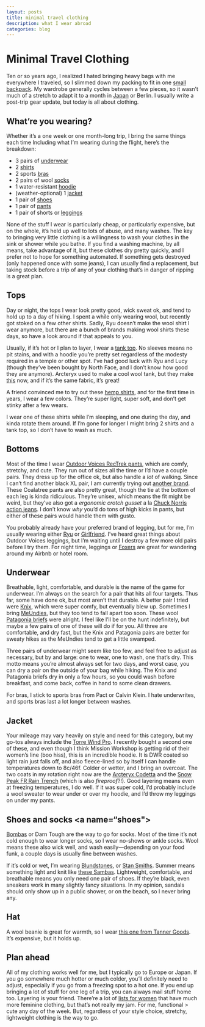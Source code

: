```yaml
---
layout: posts
title: minimal travel clothing
description: what I wear abroad
categories: blog
---
```


# Minimal Travel Clothing 

Ten or so years ago, I realized I hated bringing heavy bags with me everywhere I traveled, so I slimmed down my packing to fit in one [small backpack](https://www.brookshelley.com/blog/2018/05/17/review-invisible-one-mini.html). My wardrobe generally cycles between a few pieces, so it wasn’t much of a stretch to adapt it to a month in [Japan](https://www.brookshelley.com/blog/2019/03/13/travel-kit-update.html) or Berlin. I usually write a post-trip gear update, but today is all about clothing.

## What’re you wearing?

Whether it’s a one week or one month-long trip, I bring the same things each time Including what I’m wearing during the flight, here’s the breakdown:
- 3 pairs of [underwear](#underwear)
- 2 [shirts](#shirts)
- 2 sports [bras](#underwear)
- 2 pairs of wool [socks](#shoes)
- 1 water-resistant [hoodie](#jacket)
- (weather-optional) 1 [jacket](#jacket)
- 1 pair of [shoes](#shoes)
- 1 pair of [pants](#pants)
- 1 pair of shorts or [leggings](#pants)

None of the stuff I wear is particularly cheap, or particularly expensive, but on the whole, it’s held up well to lots of abuse, and many washes. The key to bringing very little clothing is a willingness to wash your clothes in the sink or shower while you bathe. If you find a washing machine, by all means, take advantage of it, but these clothes dry pretty quickly, and I prefer not to hope for something automated. If something gets destroyed (only happened once with some jeans), I can usually find a replacement, but taking stock before a trip of any of your clothing that’s in danger of ripping is a great plan.

## Tops <a name="shirts"></a>

Day or night, the tops I wear look pretty good, wick sweat ok, and tend to hold up to a day of hiking. I spent a while only wearing wool, but recently got stoked on a few other shirts. Sadly, Ryu doesn’t make the wool shirt I wear anymore, but there are a bunch of brands making wool shirts these days, so have a look around if that appeals to you.

Usually, if it’s hot or I plan to layer, I wear a [tank top](https://ryu.com/shop/us/women/tops/standard-issue-racerback-tank). No sleeves means no pit stains, and with a hoodie you’re pretty set regardless of the modesty required in a temple or other spot. I’ve had good luck with Ryu and Lucy (though they’ve been bought by North Face, and I don’t know how good they are anymore). Arcteryx used to make a cool wool tank, but they make [this](https://arcteryx.com/us/en/shop/womens/a2b-scoop-neck-shirt-ss) now, and if it’s the same fabric, it’s great!

A friend convinced me to try out these [hemp shirts](https://jungmaven.com/collections/hemp-core-tees-tshirt-womens/products/hemp-shirt-ojai-tee-short-sleeve-womens?variant=22065464279088), and for the first time in years, I wear a few colors. They’re super light, super soft, and don’t get stinky after a few wears.

I wear one of these shirts while I’m sleeping, and one during the day, and kinda rotate them around. If I’m gone for longer I might bring 2 shirts and a tank top, so I don’t have to wash as much.

## Bottoms <a name="pants"></a>

Most of the time I wear [Outdoor Voices RecTrek pants](https://www.outdoorvoices.com/products/rectrek-pant?variant=34894684485), which are comfy, stretchy, and cute. They run out of sizes all the time or I’d have a couple pairs. They dress up for the office ok, but also handle a _lot_ of walking. Since I can’t find another black XL pair, I am currently trying out [another brand](https://coalatree.com/collections/apparel/products/slim-fit-trailhead-pants-black). These Coalatree pants are also pretty great, though the tie at the bottom of each leg is kinda ridiculous. They’re unisex, which means the fit might be weird, but they’ve also got a _ergonomic crotch gusset_ a la [Chuck Norris action jeans](https://www.artofmanliness.com/articles/chuck-norris-action-jeans/). I don’t know _why_ you’d do tons of high kicks in pants, but either of these pairs would handle them with gusto.

You probably already have your preferred brand of legging, but for me, I’m usually wearing either [Ryu](https://ryu.com/shop/us/women/bottoms/cardio-tights) or [Girlfriend](https://www.girlfriend.com/collections/leggings/products/black-compressive-high-rise-legging). I’ve heard great things about Outdoor Voices leggings, but I’m waiting until I destroy a few more old pairs before I try them. For night time, leggings or [Foxers](https://www.foxers.com/black-tomboy-boxer-brief/) are great for wandering around my Airbnb or hotel room.

## Underwear <a name="underwear"></a>

Breathable, light, comfortable, and durable is the name of the game for underwear. I’m always on the search for a pair that hits all four targets. Thus far, some have done ok, but most aren’t that durable. A better pair I tried were [Knix](https://knix.com/collections/underwear/products/athletic-bikini), which were super comfy, but eventually blew up. Sometimes I bring [MeUndies](https://www.meundies.com/products/womens-bikini), but they too tend to fall apart too soon. These wool [Patagonia briefs](https://www.patagonia.com/product/womens-active-briefs-underwear/32396.html?dwvar_32396_color=BLK&cgid=socks-underwear#tile-7=&start=1&sz=24) were alright. I feel like I’ll be on the hunt indefinitely, but maybe a few pairs of one of these will do if for you. All three are comfortable, and dry fast, but the Knix and Patagonia pairs are better for sweaty hikes as the MeUndies tend to get a little swamped.

Three pairs of underwear might seem like too few, and feel free to adjust as necessary, but by and large: one to wear, one to wash, one that’s dry. This motto means you’re almost always set for two days, and worst case, you can dry a pair on the outside of your bag while hiking. The Knix and Patagonia briefs dry in only a few hours, so you could wash before breakfast, and come back, coffee in hand to some clean drawers.

For bras, I stick to sports bras from Pact or Calvin Klein. I hate underwrites, and sports bras last a lot longer between washes. 

## Jacket <a name="jacket"></a>

Your mileage may vary heavily on style and need for this category, but my go-tos always include the [Torre Wind Pro](https://missionworkshop.com/products/the-torre-womens-high-performance-windpro-hoodie-jacket). I recently bought a second one of these, and even though I think Mission Workshop is getting rid of their women’s line (boo hiss), this is an incredible hoodie. It is DWR coated so light rain just falls off, and also fleece-lined so by itself I can handle temperatures down to 8c/46f. Colder or wetter, and I bring an overcoat. The two coats in my rotation right now are the [Arcteryx Codetta](https://www.arcteryx.com/us/en/shop/womens/codetta-coat) and the [Snow Peak FR Rain Trench](https://snowpeak.com/products/jk-18au004-fr-rain-trench?variant=13074792972386) (which is also _fireproof_?!). Good layering means even at freezing temperatures, I do well. If it was super cold, I’d probably include a wool sweater to wear under or over my hoodie, and I’d throw my leggings on under my pants.

## Shoes and socks <a name=“shoes"></a>

[Bombas](https://bombas.com/products/women-s-solid-invisibles-tan-small?variant=black) or Darn Tough are the way to go for socks. Most of the time it’s not cold enough to wear longer socks, so I wear no-shows or ankle socks. Wool means these also wick well, and wash easily—depending on your food funk, a couple days is usually fine between washes.

If it’s cold or wet, I’m wearing [Blundstones](https://www.blundstone.com/shop/black-premium-leather-chelsea-boots-womens-style-558), or [Stan Smiths](https://www.adidas.com/us/stan-smith-shoes/M20327.html). Summer means something light and knit like [these Sambas](https://www.adidas.com/us/samba-sock-primeknit-shoes/CQ2218.html). Lightweight, comfortable, and breathable means you only need one pair of shoes. If they’re black, even sneakers work in many slightly fancy situations. In my opinion, sandals should only show up in a public shower, or on the beach, so I never bring any. 

## Hat

A wool beanie is great for warmth, so I wear [this one from Tanner Goods](https://www.tannergoods.com/products/merino-watch-cap). It’s expensive, but it holds up.

## Plan ahead

All of my clothing works well for me, but I typically go to Europe or Japan. If you go somewhere much hotter or much colder, you’ll definitely need to adjust, especially if you go from a freezing spot to a hot one. If you end up bringing a lot of stuff for one leg of a trip, you can always mail stuff home too. Layering is your friend. There’re a lot of [lists for women](https://www.carryology.com/travel/how-what-to-put-in-your-minimalist-travel-capsule-wardrobe/) that have much more feminine clothing, but that’s not really my jam. For me, functional > cute any day of the week. But, regardless of your style choice, stretchy, lightweight clothing is the way to go.